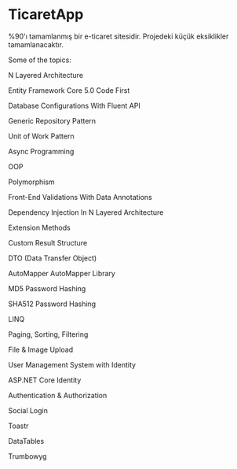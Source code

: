 # TicaretApp
%90'ı tamamlanmış bir e-ticaret sitesidir. Projedeki küçük eksiklikler tamamlanacaktır.

Some of the topics:

N Layered Architecture

Entity Framework Core 5.0 Code First

Database Configurations With Fluent API

Generic Repository Pattern

Unit of Work Pattern

Async Programming

OOP

Polymorphism

Front-End Validations With Data Annotations

Dependency Injection In N Layered Architecture

Extension Methods

Custom Result Structure

DTO (Data Transfer Object)

AutoMapper AutoMapper Library

MD5 Password Hashing

SHA512 Password Hashing

LINQ

Paging, Sorting, Filtering

File & Image Upload

User Management System with Identity

ASP.NET Core Identity

Authentication & Authorization

Social Login

Toastr

DataTables

Trumbowyg
